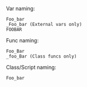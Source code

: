 Var naming:
	
	Foo_bar
	_Foo_bar (External vars only)
	FOOBAR
Func naming:
	
	Foo_Bar
	_foo_Bar (Class funcs only)
Class/Script naming:
	
	Foo_bar
